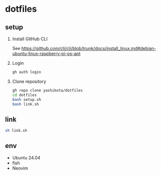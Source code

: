 # dotfiles

## setup

1. Install GitHub CLI

    See <https://github.com/cli/cli/blob/trunk/docs/install_linux.md#debian-ubuntu-linux-raspberry-pi-os-apt>  

2. Login

    ```sh
    gh auth login
    ```

3. Clone repository
    
    ```sh
    gh repo clone yashikota/dotfiles
    cd dotfiles
    bash setup.sh
    bash link.sh
    ```

## link

```sh
sh link.sh
```

## env

- Ubuntu 24.04
- fish
- Neovim
